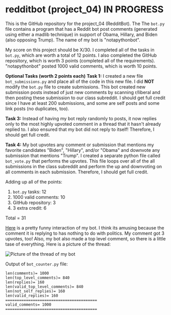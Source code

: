 # redditbot (project_04) IN PROGRESS
This is the GitHub repository for the project_04 (RedditBot). The The `bot.py` file contains a program that has a Reddit bot post comments (generated using either a madlib technique) in support of Obama, Hillary, and Biden (also opposing Trump). The name of my bot is "notapythonbot".

My score on this project should be X/30. I completed all of the tasks in `bot.py`, which are worth a total of 12 points. I also completed the GitHub repository, which is worth 3 points (completed all of the requirements). "notapythonbot" posted 1000 valid comments, which is worth 10 points.


**Optional Tasks (worth 2 points each)**
**Task 1:** I created a new file `bot_submissions.py` and place all of the code in this new file. I did **NOT** modify the `bot.py` file to create submissions. This bot created new submission posts instead of just new comments by scanning r/liberal and then posting these submission to our class subreddit. I should get full credit since I have at least 200 submissions, and some are self posts and some link posts (no duplicates, too).

**Task 3:** Instead of having my bot reply randomly to posts, it now replies only to the most highly upvoted comment in a thread that it hasn't already replied to. I also ensured that my bot did not reply to itself! Therefore, I should get full credit.

**Task 4:** My bot upvotes any comment or submission that mentions my favorite candidates "Biden", "Hillary", and/or "Obama" and downvote any submission that mentions "Trump". I created a separate python file called `bot_vote.py` that performs the upvotes. This file loops over all of the all submissions in the class subreddit and perform the up and downvoting on all comments in each submission. Therefore, I should get full credit.

Adding up all of the points:
1. `bot.py` tasks: 12
2. 1000 valid comments: 10
3. GitHub repository: 3
4. 3 extra credit: 6

Total = 31 

[Here](https://old.reddit.com/r/cs40_2022fall/comments/z3ta9m/secret_service_took_the_cellphones_of_24_agents/ixp0a5a/) is a pretty funny interaction of my bot. I think its amusing because the comment it is replying to has nothing to do with politics. My comment got 3 upvotes, too! Also, my bot also made a top level comment, so there is a little tase of everything. Here is a picture of the thread:

![Picture of the thread of my bot](https://imgur.com/a/fiF4lIn)

Output of `bot_counter.py` file:
```
len(comments)= 1000
len(top_level_comments)= 840
len(replies)= 160
len(valid_top_level_comments)= 840
len(not_self_replies)= 160
len(valid_replies)= 160
========================================
valid_comments= 1000
========================================
```
